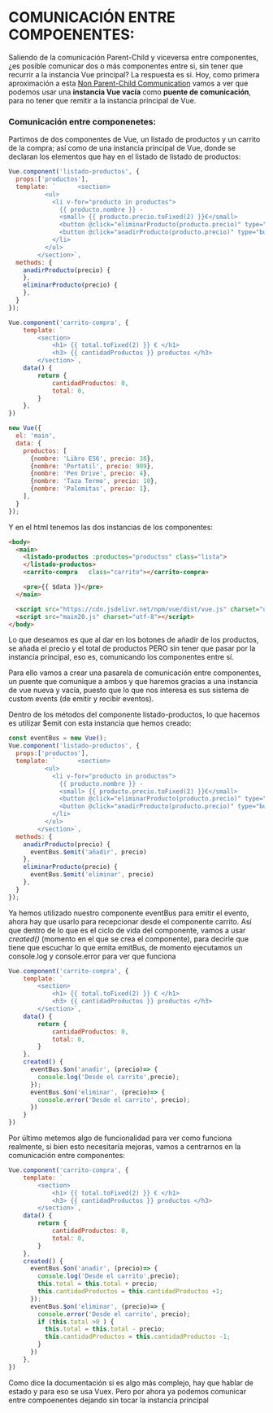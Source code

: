 # COMUNICACIÓN ENTRE COMPOENENTES:

Saliendo de la comunicación Parent-Child y viceversa entre componentes, ¿es posible comunicar dos o más componentes entre si, sin tener que recurrir a la instancia Vue principal? La respuesta es si. Hoy, como primera aproximación a esta [Non Parent-Child Communication](https://vuejs.org/v2/guide/state-management.html) vamos a ver que podemos usar una **instancia Vue vacía** como **puente de comunicación**, para no tener que remitir a la instancia principal de Vue.

### Comunicación entre componenetes:

  Partimos de dos componentes de Vue, un listado de productos y un carrito de la compra; así como de una instancia principal de Vue, donde se declaran los elementos que hay en el listado de listado de productos:
```javascript
Vue.component('listado-productos', {
  props:['productos'],
  template: `      <section>
          <ul>
            <li v-for="producto in productos">
              {{ producto.nombre }} -
              <small> {{ producto.precio.toFixed(2) }}€</small>
              <button @click="eliminarProducto(producto.precio)" type="button"> - </button>
              <button @click="anadirProducto(producto.precio)" type="button"> + </button>
            </li>
          </ul>
        </section>`,
  methods: {
    anadirProducto(precio) {
    },
    eliminarProducto(precio) {
    },
  }
});

Vue.component('carrito-compra', {
    template: `
        <section>
            <h1> {{ total.toFixed(2) }} € </h1>
            <h3> {{ cantidadProductos }} productos </h3>
        </section>`,
    data() {
        return {
            cantidadProductos: 0,
            total: 0,
        }
    },
})

new Vue({
  el: 'main',
  data: {
    productos: [
      {nombre: 'Libro ES6', precio: 38},
      {nombre: 'Portatil', precio: 999},
      {nombre: 'Pen Drive', precio: 4},
      {nombre: 'Taza Termo', precio: 10},
      {nombre: 'Palomitas', precio: 1},
    ],
  }
});
```
  Y en el html tenemos las dos instancias de los componentes:
```html
<body>
  <main>
    <listado-productos :productos="productos" class="lista">
    </listado-productos>
    <carrito-compra   class="carrito"></carrito-compra>

    <pre>{{ $data }}</pre>
  </main>

  <script src="https://cdn.jsdelivr.net/npm/vue/dist/vue.js" charset="utf-8"></script>
  <script src="main20.js" charset="utf-8"></script>
</body>
```
  Lo que deseamos es que al dar en los botones de añadir de los productos, se añada el precio y el total de productos PERO sin tener que pasar por la instancia principal, eso es, comunicando los componentes entre sí.

  Para ello vamos a crear una pasarela de comunicación entre componentes, un puente que comunique a ambos y que haremos gracias a una instancia de vue nueva y vacía, puesto que lo que nos interesa es sus sistema de custom events (de emitir y recibir eventos).

  Dentro de los métodos del componente listado-productos, lo que hacemos es utilizar $emit con esta instancia que hemos creado:
```javascript
const eventBus = new Vue();
Vue.component('listado-productos', {
  props:['productos'],
  template: `      <section>
          <ul>
            <li v-for="producto in productos">
              {{ producto.nombre }} -
              <small> {{ producto.precio.toFixed(2) }}€</small>
              <button @click="eliminarProducto(producto.precio)" type="button"> - </button>
              <button @click="anadirProducto(producto.precio)" type="button"> + </button>
            </li>
          </ul>
        </section>`,
  methods: {
    anadirProducto(precio) {
      eventBus.$emit('añadir', precio)
    },
    eliminarProducto(precio) {
      eventBus.$emit('eliminar', precio)
    },
  }
});
```
  Ya hemos utilizado nuestro componente eventBus para emitir el evento, ahora hay que usarlo para recepcionar desde el componente carrito. Así que dentro de lo que es el ciclo de vida del componente, vamos a usar *created()* (momento en el que se crea el componente), para decirle que tiene que escuchar lo que emita emitBus, de momento ejecutamos un console.log y console.error para ver que funciona
```javascript
Vue.component('carrito-compra', {
    template: `
        <section>
            <h1> {{ total.toFixed(2) }} € </h1>
            <h3> {{ cantidadProductos }} productos </h3>
        </section>`,
    data() {
        return {
            cantidadProductos: 0,
            total: 0,
        }
    },
    created() {
      eventBus.$on('anadir', (precio)=> {
        console.log('Desde el carrito',precio);
      });
      eventBus.$on('eliminar', (precio)=> {
        console.error('Desde el carrito', precio);
      })
    }
})
```
  Por último metemos algo de funcionalidad para ver como funciona realmente, si bien esto necesitaría mejoras, vamos a centrarnos en la comunicación entre componentes:
```javascript
Vue.component('carrito-compra', {
    template: `
        <section>
            <h1> {{ total.toFixed(2) }} € </h1>
            <h3> {{ cantidadProductos }} productos </h3>
        </section>`,
    data() {
        return {
            cantidadProductos: 0,
            total: 0,
        }
    },
    created() {
      eventBus.$on('anadir', (precio)=> {
        console.log('Desde el carrito',precio);
        this.total = this.total + precio;
        this.cantidadProductos = this.cantidadProductos +1;
      });
      eventBus.$on('eliminar', (precio)=> {
        console.error('Desde el carrito', precio);
        if (this.total >0 ) {
          this.total = this.total - precio;
          this.cantidadProductos = this.cantidadProductos -1;
        }
      })
    },
})
```
  Como dice la documentación si es algo más complejo, hay que hablar de estado y para eso se usa Vuex. Pero por ahora ya podemos comunicar entre compoenentes dejando sin tocar la instancia principal
  
